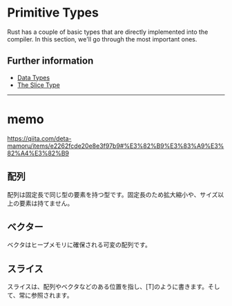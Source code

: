 # Primitive Types

Rust has a couple of basic types that are directly implemented into the
compiler. In this section, we'll go through the most important ones.

## Further information

- [Data Types](https://doc.rust-lang.org/stable/book/ch03-02-data-types.html)
- [The Slice Type](https://doc.rust-lang.org/stable/book/ch04-03-slices.html)

---
# memo
https://qiita.com/deta-mamoru/items/e2262fcde20e8e3f97b9#%E3%82%B9%E3%83%A9%E3%82%A4%E3%82%B9

## 配列
配列は固定長で同じ型の要素を持つ型です。固定長のため拡大縮小や、サイズ以上の要素は持てません。

## ベクター
ベクタはヒープメモリに確保される可変の配列です。

## スライス
スライスは、配列やベクタなどのある位置を指し、[T]のように書きます。そして、常に参照されます。